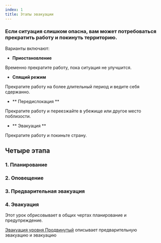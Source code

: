 ```yaml
---
index: 1
title: Этапы эвакуации
---
```

### Если ситуация слишком опасна, вам может потребоваться прекратить работу и покинуть территорию.

Варианты включают:

*   **Приостановление**

Временно прекратите работу, пока ситуация не улучшится.

*    **Спящий режим**

Прекратите работу на более длительный период и ведите себя сдержанно.

*   ** Передислокация **

Прекратите работу и переезжайте в убежище или другое место поблизости.

*   ** Эвакуация **

Прекратите работу и покиньте страну.

## Четыре этапа

### 1. Планирование

### 2. Оповещение

### 3. Предварительная эвакуация

### 4. Эвакуация

Этот урок обрисовывает в общих чертах планирование и предупреждение.

[Эвакуация уровня Продвинутый](umbrella://incident-response/evacuation/advanced) описывает предварительную эвакуацию и эвакуацию